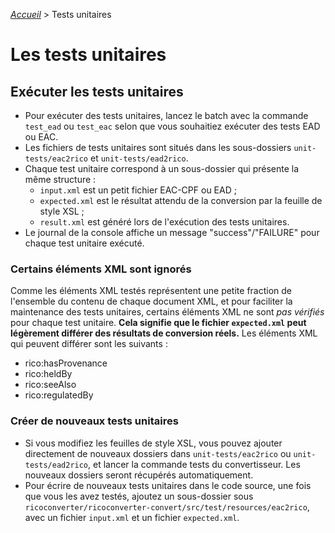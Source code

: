 [_Accueil_](index.html) > Tests unitaires

# Les tests unitaires

## Exécuter les tests unitaires

- Pour exécuter des tests unitaires, lancez le batch avec la commande `test_ead` ou `test_eac` selon que vous souhaitiez exécuter des tests EAD ou EAC.
- Les fichiers de tests unitaires sont situés dans les sous-dossiers `unit-tests/eac2rico` et `unit-tests/ead2rico`.
- Chaque test unitaire correspond à un sous-dossier qui présente la même structure :
	- `input.xml` est un petit fichier EAC-CPF ou EAD ;
	- `expected.xml` est le résultat attendu de la conversion par la feuille de style XSL ;
	- `result.xml` est généré lors de l'exécution des tests unitaires.
- Le journal de la console affiche un message "success"/"FAILURE" pour chaque test unitaire exécuté.


### Certains éléments XML sont ignorés

Comme les éléments XML testés représentent une petite fraction de l'ensemble du contenu de chaque document XML, et pour faciliter la maintenance des tests unitaires, certains éléments XML ne sont _pas vérifiés_ pour chaque test unitaire. **Cela signifie que le fichier `expected.xml` peut légèrement différer des résultats de conversion réels.** Les éléments XML qui peuvent différer sont les suivants :

- rico:hasProvenance
- rico:heldBy
- rico:seeAlso
- rico:regulatedBy


### Créer de nouveaux tests unitaires

- Si vous modifiez les feuilles de style XSL, vous pouvez ajouter directement de nouveaux dossiers dans `unit-tests/eac2rico` ou `unit-tests/ead2rico`, et lancer la commande tests du convertisseur. Les nouveaux dossiers seront récupérés automatiquement.
- Pour écrire de nouveaux tests unitaires dans le code source, une fois que vous les avez testés, ajoutez un sous-dossier sous `ricoconverter/ricoconverter-convert/src/test/resources/eac2rico`, avec un fichier `input.xml` et un fichier `expected.xml`.